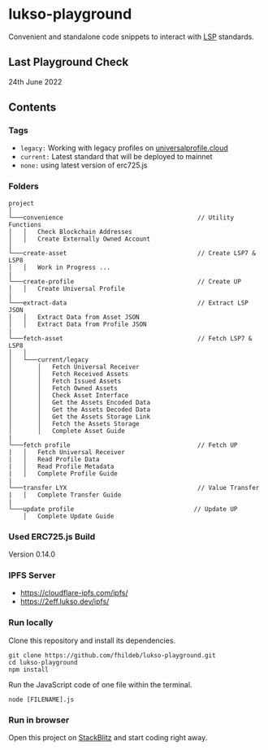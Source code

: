 # lukso-playground
 
Convenient and standalone code snippets to interact with [LSP](https://docs.lukso.tech/standards/standards-roadmap) standards.

## Last Playground Check

24th June 2022

## Contents

### Tags
- `legacy:` Working with legacy profiles on [universalprofile.cloud](https://universalprofile.cloud/)
- `current:` Latest standard that will be deployed to mainnet
- `none:` using latest version of erc725.js

### Folders

```
project
│
└───convenience                                     // Utility Functions
│   │   Check Blockchain Addresses
│   │   Create Externally Owned Account
│   
└───create-asset                                    // Create LSP7 & LSP8
│   │   Work in Progress ...
|
└───create-profile                                  // Create UP
│   │   Create Universal Profile
|
└───extract-data                                    // Extract LSP JSON
│   │   Extract Data from Asset JSON
│   │   Extract Data from Profile JSON
|
└───fetch-asset                                     // Fetch LSP7 & LSP8
│   │
│   └───current/legacy
│       │   Fetch Universal Receiver
│       │   Fetch Received Assets
│       │   Fetch Issued Assets
│       │   Fetch Owned Assets
│       │   Check Asset Interface
│       │   Get the Assets Encoded Data
│       │   Get the Assets Decoded Data
│       │   Get the Assets Storage Link
│       │   Fetch the Assets Storage
│       │   Complete Asset Guide
|
└───fetch profile                                   // Fetch UP
|   │   Fetch Universal Receiver
|   │   Read Profile Data
|   │   Read Profile Metadata
|   │   Complete Profile Guide
|    
└───transfer LYX                                    // Value Transfer
|   │   Complete Transfer Guide
|
└───update profile                                 // Update UP
    │   Complete Update Guide

```

### Used ERC725.js Build

Version 0.14.0

### IPFS Server

- https://cloudflare-ipfs.com/ipfs/
- https://2eff.lukso.dev/ipfs/

### Run locally

Clone this repository and install its dependencies.

```
git clone https://github.com/fhildeb/lukso-playground.git
cd lukso-playground
npm install
```

Run the JavaScript code of one file within the terminal.

```
node [FILENAME].js
```

### Run in browser

Open this project on [StackBlitz](https://stackblitz.com/github/fhildeb/lukso-playground) and start coding right away.